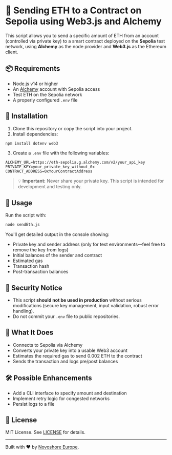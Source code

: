 # 🔁 Sending ETH to a Contract on Sepolia using Web3.js and Alchemy

This script allows you to send a specific amount of ETH from an account (controlled via private key) to a smart contract deployed on the **Sepolia** test network, using **Alchemy** as the node provider and **Web3.js** as the Ethereum client.

## 📦 Requirements

- Node.js v14 or higher
- An [Alchemy](https://alchemy.com/) account with Sepolia access
- Test ETH on the Sepolia network
- A properly configured `.env` file

## 📁 Installation

1. Clone this repository or copy the script into your project.
2. Install dependencies:

```bash
npm install dotenv web3
```

3. Create a `.env` file with the following variables:

```env
ALCHEMY_URL=https://eth-sepolia.g.alchemy.com/v2/your_api_key
PRIVATE_KEY=your_private_key_without_0x
CONTRACT_ADDRESS=0xYourContractAddress
```

> 💡 **Important:** Never share your private key. This script is intended for development and testing only.

## 🚀 Usage

Run the script with:

```bash
node sendEth.js
```

You'll get detailed output in the console showing:

- Private key and sender address (only for test environments—feel free to remove the key from logs)
- Initial balances of the sender and contract
- Estimated gas
- Transaction hash
- Post-transaction balances

## 🔐 Security Notice

- This script **should not be used in production** without serious modifications (secure key management, input validation, robust error handling).
- Do not commit your `.env` file to public repositories.

## 🧠 What It Does

- Connects to Sepolia via Alchemy
- Converts your private key into a usable Web3 account
- Estimates the required gas to send 0.002 ETH to the contract
- Sends the transaction and logs pre/post balances

## 🛠️ Possible Enhancements

- Add a CLI interface to specify amount and destination
- Implement retry logic for congested networks
- Persist logs to a file

## 📄 License

MIT License. See [LICENSE](../LICENSE) for details.

---

Built with ❤️ by [Novoshore Europe](https://novoshore.com).